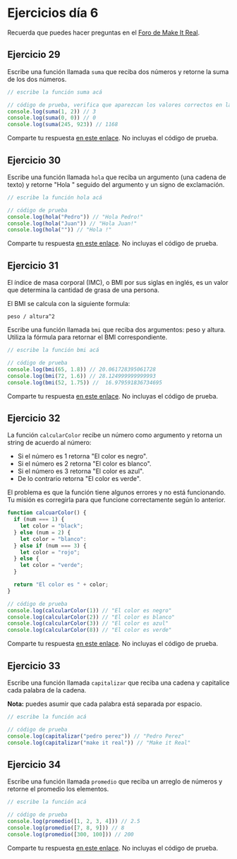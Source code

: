 # Ejercicios día 6

Recuerda que puedes hacer preguntas en el [Foro de Make It Real](https://foro.makeitreal.camp/c/curso-javascript-sept-2020/6).

## Ejercicio 29

Escribe una función llamada `suma` que reciba dos números y retorne la suma de los dos números.

```javascript
// escribe la función suma acá

// código de prueba, verifica que aparezcan los valores correctos en la consola
console.log(suma(1, 2)) // 3
console.log(suma(0, 0)) // 0
console.log(suma(245, 923)) // 1168
```

Comparte tu respuesta [en este enlace](https://foro.makeitreal.camp/t/respuestas-ejercicio-29/506). No incluyas el código de prueba.

## Ejercicio 30

Escribe una función llamada `hola` que reciba un argumento (una cadena de texto) y retorne "Hola " seguido del argumento y un signo de exclamación.

```javascript
// escribe la función hola acá

// código de prueba
console.log(hola("Pedro")) // "Hola Pedro!"
console.log(hola("Juan")) // "Hola Juan!"
console.log(hola("")) // "Hola !"
```

Comparte tu respuesta [en este enlace](https://foro.makeitreal.camp/t/respuestas-ejercicio-30/507). No incluyas el código de prueba.

## Ejercicio 31

El índice de masa corporal (IMC), o BMI por sus siglas en inglés, es un valor que determina la cantidad de grasa de una persona.

El BMI se calcula con la siguiente formula:

`peso / altura^2`

Escribe una función llamada `bmi` que reciba dos argumentos: peso y altura. Utiliza la fórmula para retornar el BMI correspondiente.

```javascript
// escribe la función bmi acá

// código de prueba
console.log(bmi(65, 1.8)) // 20.061728395061728
console.log(bmi(72, 1.6)) // 28.124999999999993
console.log(bmi(52, 1.75)) //  16.979591836734695
```

Comparte tu respuesta [en este enlace](https://foro.makeitreal.camp/t/respuestas-ejercicio-31/508). No incluyas el código de prueba.

## Ejercicio 32

La función `calcularColor` recibe un número como argumento y retorna un string de acuerdo al número:

* Si el número es 1 retorna "El color es negro".
* Si el número es 2 retorna "El color es blanco".
* Si el número es 3 retorna "El color es azul".
* De lo contrario retorna "El color es verde".

El problema es que la función tiene algunos errores y no está funcionando. Tu misión es corregirla para que funcione correctamente según lo anterior.

```javascript
function calcuarColor() {
  if (num === 1) {
    let color = "black";
  } else (num = 2) {
    let color = "blanco":
  } else if (num === 3) {
    let color = "rojo";
  } else {
    let color = "verde";
  }

  return "El color es " + color;
}

// código de prueba
console.log(calcularColor(1)) // "El color es negro"
console.log(calcularColor(2)) // "El color es blanco"
console.log(calcularColor(3)) // "El color es azul"
console.log(calcularColor(8)) // "El color es verde"
```

Comparte tu respuesta [en este enlace](https://foro.makeitreal.camp/t/respuestas-ejercicio-32/509). No incluyas el código de prueba.

## Ejercicio 33

Escribe una función llamada `capitalizar` que reciba una cadena y capitalice cada palabra de la cadena.

**Nota:** puedes asumir que cada palabra está separada por espacio.

```javascript
// escribe la función acá

// código de prueba
console.log(capitalizar("pedro perez")) // "Pedro Perez"
console.log(capitalizar("make it real")) // "Make it Real"
```

## Ejercicio 34

Escribe una función llamada `promedio` que reciba un arreglo de números y retorne el promedio los elementos.

```javascript
// escribe la función acá

// código de prueba
console.log(promedio([1, 2, 3, 4])) // 2.5
console.log(promedio([7, 8, 9])) // 8
console.log(promedio([300, 100])) // 200
```

Comparte tu respuesta [en este enlace](https://foro.makeitreal.camp/t/respuestas-ejercicio-33/510). No incluyas el código de prueba.
